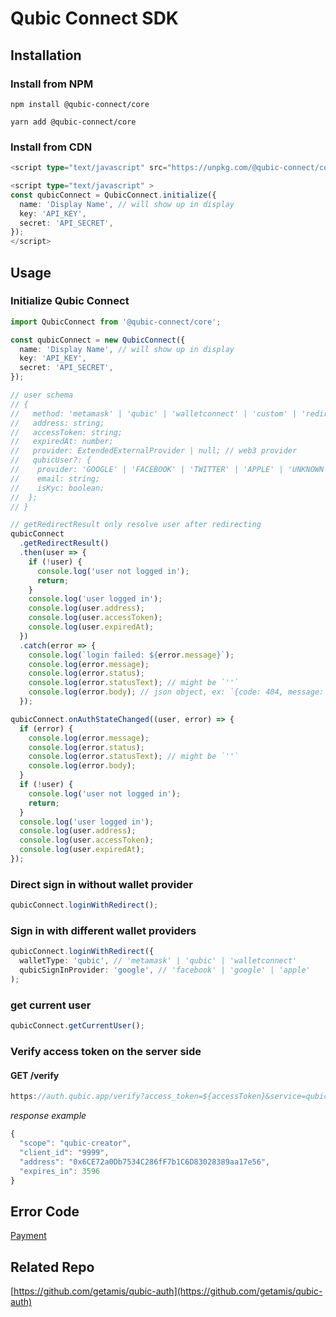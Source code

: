 # Qubic Connect SDK

## Installation

### Install from NPM

```cli
npm install @qubic-connect/core
```

```cli
yarn add @qubic-connect/core
```

### Install from CDN

```ts
<script type="text/javascript" src="https://unpkg.com/@qubic-connect/core"></script>

<script type="text/javascript" >
const qubicConnect = QubicConnect.initialize({
  name: 'Display Name', // will show up in display
  key: 'API_KEY',
  secret: 'API_SECRET',
});
</script>
```

## Usage

### Initialize Qubic Connect

```ts
import QubicConnect from '@qubic-connect/core';

const qubicConnect = new QubicConnect({
  name: 'Display Name', // will show up in display
  key: 'API_KEY',
  secret: 'API_SECRET',
});

// user schema
// {
//   method: 'metamask' | 'qubic' | 'walletconnect' | 'custom' | 'redirect';
//   address: string;
//   accessToken: string;
//   expiredAt: number;
//   provider: ExtendedExternalProvider | null; // web3 provider
//   qubicUser?: {
//    provider: 'GOOGLE' | 'FACEBOOK' | 'TWITTER' | 'APPLE' | 'UNKNOWN';
//    email: string;
//    isKyc: boolean;
//  };
// }

// getRedirectResult only resolve user after redirecting
qubicConnect
  .getRedirectResult()
  .then(user => {
    if (!user) {
      console.log('user not logged in');
      return;
    }
    console.log('user logged in');
    console.log(user.address);
    console.log(user.accessToken);
    console.log(user.expiredAt);
  })
  .catch(error => {
    console.log(`login failed: ${error.message}`);
    console.log(error.message);
    console.log(error.status);
    console.log(error.statusText); // might be `''`
    console.log(error.body); // json object, ex: `{code: 404, message: 'resource not found'}`
  });

qubicConnect.onAuthStateChanged((user, error) => {
  if (error) {
    console.log(error.message);
    console.log(error.status);
    console.log(error.statusText); // might be `''`
    console.log(error.body);
  }
  if (!user) {
    console.log('user not logged in');
    return;
  }
  console.log('user logged in');
  console.log(user.address);
  console.log(user.accessToken);
  console.log(user.expiredAt);
});
```

### Direct sign in without wallet provider

```ts
qubicConnect.loginWithRedirect();
```

### Sign in with different wallet providers

```ts
qubicConnect.loginWithRedirect({
  walletType: 'qubic', // 'metamask' | 'qubic' | 'walletconnect'
  qubicSignInProvider: 'google', // 'facebook' | 'google' | 'apple'
);
```

### get current user

```ts
qubicConnect.getCurrentUser();
```

### Verify access token on the server side

#### GET /verify

```ts
https://auth.qubic.app/verify?access_token=${accessToken}&service=qubic-creator
```

_response example_

```ts
{
  "scope": "qubic-creator",
  "client_id": "9999",
  "address": "0x6CE72a0Db7534C286fF7b1C6D83028389aa17e56",
  "expires_in": 3596
}
```

## Error Code

[Payment](packages/core/src/constants/errorCodes.ts)

## Related Repo

[https://github.com/getamis/qubic-auth](https://github.com/getamis/qubic-auth)
